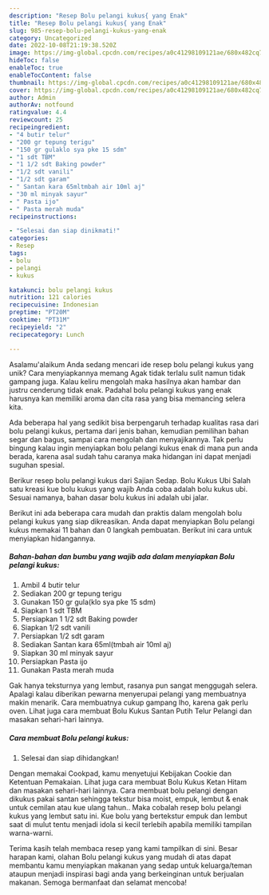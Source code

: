 ```yaml
---
description: "Resep Bolu pelangi kukus{ yang Enak"
title: "Resep Bolu pelangi kukus{ yang Enak"
slug: 985-resep-bolu-pelangi-kukus-yang-enak
category: Uncategorized
date: 2022-10-08T21:19:38.520Z
image: https://img-global.cpcdn.com/recipes/a0c41298109121ae/680x482cq70/bolu-pelangi-kukus-foto-resep-utama.jpg
hideToc: false
enableToc: true
enableTocContent: false
thumbnail: https://img-global.cpcdn.com/recipes/a0c41298109121ae/680x482cq70/bolu-pelangi-kukus-foto-resep-utama.jpg
cover: https://img-global.cpcdn.com/recipes/a0c41298109121ae/680x482cq70/bolu-pelangi-kukus-foto-resep-utama.jpg
author: Admin
authorAv: notfound
ratingvalue: 4.4
reviewcount: 25
recipeingredient:
- "4 butir telur"
- "200 gr tepung terigu"
- "150 gr gulaklo sya pke 15 sdm"
- "1 sdt TBM"
- "1 1/2 sdt Baking powder"
- "1/2 sdt vanili"
- "1/2 sdt garam"
- " Santan kara 65mltmbah air 10ml aj"
- "30 ml minyak sayur"
- " Pasta ijo"
- " Pasta merah muda"
recipeinstructions:

- "Selesai dan siap dinikmati!"
categories:
- Resep
tags:
- bolu
- pelangi
- kukus

katakunci: bolu pelangi kukus 
nutrition: 121 calories
recipecuisine: Indonesian
preptime: "PT20M"
cooktime: "PT31M"
recipeyield: "2"
recipecategory: Lunch

---
```



Asalamu'alaikum Anda sedang mencari ide resep bolu pelangi kukus yang unik? Cara menyiapkannya memang Agak tidak terlalu sulit namun tidak gampang juga. Kalau keliru mengolah maka hasilnya akan hambar dan justru cenderung tidak enak. Padahal bolu pelangi kukus yang enak harusnya kan memiliki aroma dan cita rasa yang bisa memancing selera kita.


Ada beberapa hal yang sedikit bisa berpengaruh terhadap kualitas rasa dari bolu pelangi kukus, pertama dari jenis bahan, kemudian pemilihan bahan segar dan bagus, sampai cara mengolah dan menyajikannya. Tak perlu bingung kalau ingin menyiapkan bolu pelangi kukus enak di mana pun anda berada, karena asal sudah tahu caranya maka hidangan ini dapat menjadi suguhan spesial.

Berikur resep bolu pelangi kukus dari Sajian Sedap. Bolu Kukus Ubi Salah satu kreasi kue bolu kukus yang wajib Anda coba adalah bolu kukus ubi. Sesuai namanya, bahan dasar bolu kukus ini adalah ubi jalar.


Berikut ini ada beberapa cara mudah dan praktis dalam mengolah bolu pelangi kukus yang siap dikreasikan. Anda dapat menyiapkan Bolu pelangi kukus memakai 11 bahan dan 0 langkah pembuatan. Berikut ini cara untuk menyiapkan hidangannya.

<!--inarticleads1-->

##### Bahan-bahan dan bumbu yang wajib ada dalam menyiapkan Bolu pelangi kukus:

1. Ambil 4 butir telur
1. Sediakan 200 gr tepung terigu
1. Gunakan 150 gr gula(klo sya pke 15 sdm)
1. Siapkan 1 sdt TBM
1. Persiapkan 1 1/2 sdt Baking powder
1. Siapkan 1/2 sdt vanili
1. Persiapkan 1/2 sdt garam
1. Sediakan  Santan kara 65ml(tmbah air 10ml aj)
1. Siapkan 30 ml minyak sayur
1. Persiapkan  Pasta ijo
1. Gunakan  Pasta merah muda


Gak hanya teksturnya yang lembut, rasanya pun sangat menggugah selera. Apalagi kalau diberikan pewarna menyerupai pelangi yang membuatnya makin menarik. Cara membuatnya cukup gampang lho, karena gak perlu oven. Lihat juga cara membuat Bolu Kukus Santan Putih Telur Pelangi dan masakan sehari-hari lainnya. 

<!--inarticleads2-->

##### Cara membuat Bolu pelangi kukus:


1. Selesai dan siap dihidangkan!

Dengan memakai Cookpad, kamu menyetujui Kebijakan Cookie dan Ketentuan Pemakaian. Lihat juga cara membuat Bolu Kukus Ketan Hitam dan masakan sehari-hari lainnya. Cara membuat bolu pelangi dengan dikukus pakai santan sehingga tekstur bisa moist, empuk, lembut &amp; enak untuk cemilan atau kue ulang tahun.. Maka cobalah resep bolu pelangi kukus yang lembut satu ini. Kue bolu yang bertekstur empuk dan lembut saat di mulut tentu menjadi idola si kecil terlebih apabila memiliki tampilan warna-warni. 

Terima kasih telah membaca resep yang kami tampilkan di sini. Besar harapan kami, olahan Bolu pelangi kukus yang mudah di atas dapat membantu kamu menyiapkan makanan yang sedap untuk keluarga/teman ataupun menjadi inspirasi bagi anda yang berkeinginan untuk berjualan makanan. Semoga bermanfaat dan selamat mencoba!
